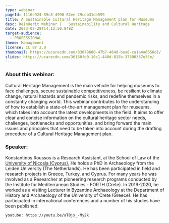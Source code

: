 ```yaml
---
type: webinar
pageId: 1116e924-89c8-4990-82ee-29cdb31de599
title: A Sustainable Cultural Heritage Management plan for Museums
desc: ReInHerit Webinar |   Sustainability and Cultural Heritage
date: 2023-02-28T14:12:50.848Z
target-audience:
  - PROFESSIONAL
theme: Management
license: CC BY 2.0
thumbnail: https://ucarecdn.com/83078680-47b7-464d-bea8-ca1a4a6656d1/
slides: https://ucarecdn.com/36160fd0-10c1-440d-815b-37390357e35e/
---
```

### About this webinar:

Cultural Heritage Management is the main vehicle for helping museums to face challenges, secure sustainable competitiveness, be resilient to climate change, natural hazards and pandemic risks, and redefine themselves in a constantly changing world. This webinar contributes to the understanding of how to establish a state-of-the-art management plan for museums, which takes into account the latest developments in the field. It aims to offer clear and concise information on the cultural heritage sector needs, challenges, bottlenecks and opportunities, and bring forward the main issues and principles that need to be taken into account during the drafting procedure of a Cultural Heritage Management plan. 

### Speaker:

Konstantinos Roussos is a Research Assistant, at the School of Law of the [University of Nicosia (Cyprus).](https://www.unic.ac.cy) He holds a PhD in Archaeology from the Leiden University (The Netherlands). He has been participated in field and research projects in Greece, Turkey, and Cyprus. For many years he was involved as a Researcher at pioneering research programs conducted by the Institute for Mediterranean Studies - FORTH (Crete). In 2019-2020, he worked as a visiting Lecturer in Byzantine Archaeology at the Department of History and Archaeology of the University of Crete (Greece). He has participated in international conferences and a number of his studies have been published.

`youtube: https://youtu.be/aT8jx_-My2k`